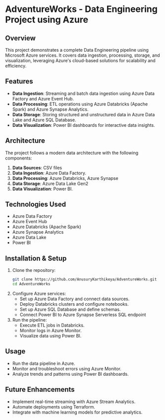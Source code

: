 # AdventureWorks - Data Engineering Project using Azure

## Overview
This project demonstrates a complete Data Engineering pipeline using Microsoft Azure services. It covers data ingestion, processing, storage, and visualization, leveraging Azure's cloud-based solutions for scalability and efficiency.

## Features
- **Data Ingestion**: Streaming and batch data ingestion using Azure Data Factory and Azure Event Hub.
- **Data Processing**: ETL operations using Azure Databricks (Apache Spark) and Azure Synapse Analytics.
- **Data Storage**: Storing structured and unstructured data in Azure Data Lake and Azure SQL Database.
- **Data Visualization**: Power BI dashboards for interactive data insights.

## Architecture
The project follows a modern data architecture with the following components:
1. **Data Sources**: CSV files
2. **Data Ingestion**: Azure Data Factory.
3. **Data Processing**: Azure Databricks, Azure Synapse
4. **Data Storage**: Azure Data Lake Gen2
5. **Data Visualization**: Power BI.

## Technologies Used
- Azure Data Factory
- Azure Event Hub
- Azure Databricks (Apache Spark)
- Azure Synapse Analytics
- Azure Data Lake
- Power BI

## Installation & Setup
1. Clone the repository:
   ```sh
   git clone https://github.com/AnusuryKarthikeya/AdventureWorks.git
   cd AdventureWorks
   ```
2. Configure Azure services:
   - Set up Azure Data Factory and connect data sources.
   - Deploy Databricks clusters and configure notebooks.
   - Set up Azure SQL Database and define schemas.
   - Connect Power BI to Azure Synapse Serverless SQL endpoint
3. Run the pipeline:
   - Execute ETL jobs in Databricks.
   - Monitor logs in Azure Monitor.
   - Visualize data using Power BI.

## Usage
- Run the data pipeline in Azure.
- Monitor and troubleshoot errors using Azure Monitor.
- Analyze trends and patterns using Power BI dashboards.

## Future Enhancements
- Implement real-time streaming with Azure Stream Analytics.
- Automate deployments using Terraform.
- Integrate with machine learning models for predictive analytics.
